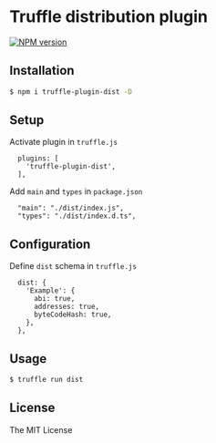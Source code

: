 # Truffle distribution plugin

[![NPM version][npm-image]][npm-url]

## Installation

```bash 
$ npm i truffle-plugin-dist -D
```

## Setup
Activate plugin in `truffle.js`
```
  plugins: [
    'truffle-plugin-dist',
  ],
```
Add `main` and `types` in `package.json`
```
  "main": "./dist/index.js",
  "types": "./dist/index.d.ts",
```

## Configuration
Define `dist` schema in `truffle.js`
```
  dist: {
    'Example': { 
      abi: true,
      addresses: true,
      byteCodeHash: true,
    },
  },
```

## Usage
```bash
$ truffle run dist
```

## License

The MIT License

[npm-image]: https://badge.fury.io/js/truffle-plugin-dist.svg
[npm-url]: https://npmjs.org/package/truffle-plugin-dist

